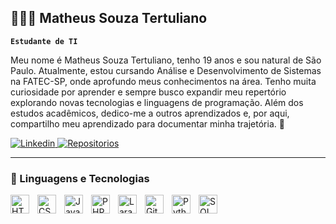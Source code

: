 ## 👩🏻‍💻 Matheus Souza Tertuliano

**`Estudante de TI`**

Meu nome é Matheus Souza Tertuliano, tenho 19 anos e sou natural de São Paulo. Atualmente, estou cursando Análise e Desenvolvimento de Sistemas na FATEC-SP, onde aprofundo meus conhecimentos na área. Tenho muita curiosidade por aprender e sempre busco expandir meu repertório explorando novas tecnologias e linguagens de programação. Além dos estudos acadêmicos, dedico-me a outros aprendizados e, por aqui, compartilho meu aprendizado para documentar minha trajetória. 🚀


<p align="left">
    <a href="https://www.linkedin.com/in/matheus-tertuliano-6703a827b/">
        <img 
            alt="Linkedin" 
            title="Acesse meu Linkedin" 
            src="https://custom-icon-badges.demolab.com/badge/-Linkedin-blue?style=for-the-badge&logo=mention&logoColor=white"
        />
    </a>
    <a href="https://github.com/matertu?tab=repositories">
        <img 
            alt="Repositorios" 
            title="Acesse meus repositorios" 
            src="https://custom-icon-badges.demolab.com/badge/-My%20Repos-blue?style=for-the-badge&logoColor=white&logo=repo"
        />
    </a>
</p>

---

### 🤖 Linguagens e Tecnologias

<img 
    align="left" 
    alt="HTML"
    title="HTML" 
    width="30px" 
    style="padding-right: 10px;" 
    src="https://cdn.jsdelivr.net/gh/devicons/devicon@latest/icons/html5/html5-original.svg" 
/>
<img 
    align="left" 
    alt="CSS" 
    title="CSS"
    width="30px" 
    style="padding-right: 10px;" 
    src="https://cdn.jsdelivr.net/gh/devicons/devicon@latest/icons/css3/css3-original.svg" 
/>
<img 
    align="left" 
    alt="JavaScript" 
    title="JavaScript"
    width="30px" 
    style="padding-right: 10px;" 
    src="https://cdn.jsdelivr.net/gh/devicons/devicon@latest/icons/javascript/javascript-original.svg" 
/>
<img 
    align="left" 
    alt="PHP" 
    title="PHP"
    width="30px" 
    style="padding-right: 10px;" 
    src="https://cdn.jsdelivr.net/gh/devicons/devicon@latest/icons/php/php-original.svg" 
/>
<img 
    align="left" 
    alt="Laravel" 
    title="Laravel"
    width="30px" 
    style="padding-right: 10px;" 
    src="https://cdn.jsdelivr.net/gh/devicons/devicon@latest/icons/laravel/laravel-original.svg" 
/>
<img 
    align="left" 
    alt="Git" 
    title="Git"
    width="30px" 
    style="padding-right: 10px;" 
    src="https://cdn.jsdelivr.net/gh/devicons/devicon@latest/icons/git/git-original.svg" 
/>
<img 
    align="left" 
    alt="Python" 
    title="Python"
    width="30px" 
    style="padding-right: 10px;" 
    src="https://cdn.jsdelivr.net/gh/devicons/devicon@latest/icons/python/python-original.svg" 
/>
<img 
    align="left" 
    alt="SQL" 
    title="SQL"
    width="30px" 
    style="padding-right: 10px;" 
    src="https://cdn.jsdelivr.net/gh/devicons/devicon@latest/icons/sqlite/sqlite-original.svg" 
/>

